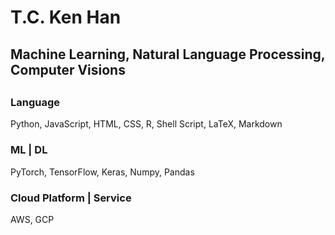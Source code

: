 # T.C. Ken Han

## Machine Learning, Natural Language Processing, Computer Visions

## 
### Language
Python, JavaScript, HTML, CSS, R, Shell Script, LaTeX, Markdown

### ML | DL
PyTorch, TensorFlow, Keras, Numpy, Pandas

### Cloud Platform | Service
AWS, GCP
